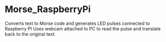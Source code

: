 # Morse_RaspberryPi

Converts text to Morse code and generates LED pulses connected to Raspberry PI
Uses webcam attached to PC to read the pulse and translate back to the original text.
